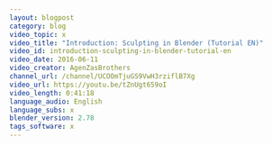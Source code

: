 ```yaml
---
layout: blogpost
category: blog
video_topic: x
video_title: "Introduction: Sculpting in Blender (Tutorial EN)"
video_id: introduction-sculpting-in-blender-tutorial-en
video_date: 2016-06-11
video_creator: AgenZasBrothers
channel_url: /channel/UCOOmTjuGS9VwH3rziflB7Xg
video_url: https://youtu.be/tZnUgt659oI
video_length: 0:41:18
language_audio: English
language_subs: x
blender_version: 2.78
tags_software: x
---
```


